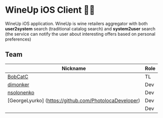 # WineUp iOS Client 🍷

WineUp iOS application. WineUp is wine retailers aggregator with both **user2system** search (traditional catalog search) and **system2user** search (the service can notify the user about interesting offers based on personal preferences)

## Team

| Nickname | Role |
|----------|------|
| [BobCatC](https://github.com/BobCatC)  | TL   |
| [dimonker](https://github.com/dimonker) | Dev  |
| [nsolonenko](https://github.com/nsolonenko)  | Dev  |
| [GeorgeLyurko] (https://github.com/PhotolocaDeveloper) | Dev  |
|          | Dev  |
